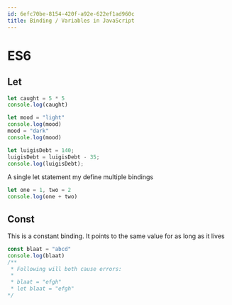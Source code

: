 ```yaml
---
id: 6efc70be-8154-420f-a92e-622ef1ad960c
title: Binding / Variables in JavaScript
---
```


# ES6

## Let

``` javascript
let caught = 5 * 5
console.log(caught)

let mood = "light"
console.log(mood)
mood = "dark"
console.log(mood)

let luigisDebt = 140;
luigisDebt = luigisDebt - 35;
console.log(luigisDebt);
```

A single let statement my define multiple bindings

``` javascript
let one = 1, two = 2
console.log(one + two)
```

## Const

This is a constant binding. It points to the same value for as long as
it lives

``` javascript
const blaat = "abcd"
console.log(blaat)
/**
 * Following will both cause errors:
 *
 * blaat = "efgh"
 * let blaat = "efgh"
*/
```
